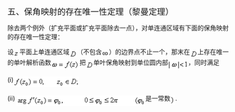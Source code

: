 <div class=Section1>
<p class=MsoNormal><span lang=ZH-CN style='font-size:14.0pt;font-family:宋体_GB2312'>五、保角映射的存在唯一性定理（黎曼定理）</span></p>
<p class=MsoNormal><span lang=ZH-CN style='font-family:宋体_GB2312'>除去两个例外（扩充平面或扩充平面除去一点），对单连通区域有下面的保角映射的存在唯一性定理：</span></p>
<p class=MsoNormal><span lang=ZH-CN style='font-family:宋体_GB2312'>设</span><sub><span
lang=EN-US style='font-size:10.5pt'><img width=13 height=13
src="res/17e9d95da129bdd93c34fb6cc6aaaa52_5671_files/image002.gif" u1:shapes="_x0000_i1025"
align=absmiddle></span></sub><span lang=ZH-CN style='font-family:宋体_GB2312'>平面上单连通区域</span><sub><span
lang=EN-US style='font-size:10.5pt'><img width=17 height=17
src="res/17e9d95da129bdd93c34fb6cc6aaaa52_5671_files/image004.gif" u1:shapes="_x0000_i1026"
align=absmiddle></span></sub><span lang=ZH-CN style='font-family:宋体_GB2312'>（不包含</span><sub><span
lang=EN-US style='font-size:10.5pt'><img width=16 height=11
src="res/17e9d95da129bdd93c34fb6cc6aaaa52_5671_files/image006.gif" u1:shapes="_x0000_i1027"
align=absmiddle></span></sub><span lang=ZH-CN style='font-family:宋体_GB2312'>）的边界点不止一个，那末在</span><sub><span
lang=EN-US style='font-size:10.5pt'><img width=17 height=17
src="res/17e9d95da129bdd93c34fb6cc6aaaa52_5671_files/image008.gif" u1:shapes="_x0000_i1028"
align=absmiddle></span></sub><span lang=ZH-CN style='font-family:宋体_GB2312'>上存在唯一的单叶解析函数</span><sub><span
lang=EN-US style='font-size:10.5pt'><img width=64 height=21
src="res/17e9d95da129bdd93c34fb6cc6aaaa52_5671_files/image010.gif" u1:shapes="_x0000_i1029"
align=absmiddle></span></sub><span lang=ZH-CN style='font-family:宋体_GB2312'>把</span><sub><span
lang=EN-US style='font-size:10.5pt'><img width=17 height=17
src="res/17e9d95da129bdd93c34fb6cc6aaaa52_5671_files/image012.gif" u1:shapes="_x0000_i1030"
align=absmiddle></span></sub><span lang=ZH-CN style='font-family:宋体_GB2312'>单叶保角映射到单位圆内部</span><sub><span
lang=EN-US style='font-size:10.5pt'><img width=45 height=21
src="res/17e9d95da129bdd93c34fb6cc6aaaa52_5671_files/image014.gif" u1:shapes="_x0000_i1031"
align=absmiddle></span></sub><span lang=ZH-CN style='font-family:宋体_GB2312'>，同时满足</span></p>
<p class=MsoNormal><span lang=EN-US>(i)</span><sub><span lang=EN-US
style='font-size:10.5pt'><img width=147 height=24
src="res/17e9d95da129bdd93c34fb6cc6aaaa52_5671_files/image016.gif" u1:shapes="_x0000_i1032"
align=absmiddle></span></sub></p>
<p class=MsoNormal><span lang=EN-US>(ii) </span><sub><span lang=EN-US
style='font-size:10.5pt'><img width=289 height=24
src="res/17e9d95da129bdd93c34fb6cc6aaaa52_5671_files/image018.gif" u1:shapes="_x0000_i1033"
align=absmiddle></span></sub><span lang=ZH-CN style='font-family:宋体_GB2312'>是一常数</span><sub><span
lang=EN-US style='font-size:10.5pt'><img width=11 height=21
src="res/17e9d95da129bdd93c34fb6cc6aaaa52_5671_files/image020.gif" u1:shapes="_x0000_i1034"
align=absmiddle></span></sub><span lang=EN-US>.</span></p>
</div>
